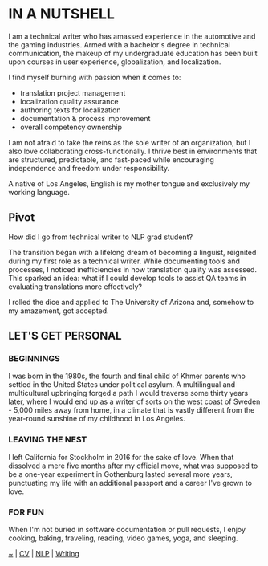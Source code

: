 # IN A NUTSHELL

I am a technical writer who has amassed experience in the automotive and the gaming industries. Armed with a bachelor's degree in technical communication, the makeup of my undergraduate education has been built upon courses in user experience, globalization, and localization.  

I find myself burning with passion when it comes to:​

-   translation project management
-   localization quality assurance
-   authoring texts for localization
-   documentation & process improvement
-   overall competency ownership

I am not afraid to take the reins as the sole writer of an organization, but I also love collaborating cross-functionally. I thrive best in environments that are structured, predictable, and fast-paced while encouraging independence and freedom under responsibility.​

A native of Los Angeles, English is my mother tongue and exclusively my working language.

## Pivot

How did I go from technical writer to NLP grad student?

The transition began with a lifelong dream of becoming a linguist, reignited during my first role as a technical writer. While documenting tools and processes, I noticed inefficiencies in how translation quality was assessed. This sparked an idea: what if I could develop tools to assist QA teams in evaluating translations more effectively?

I rolled the dice and applied to The University of Arizona and, somehow to my amazement, got accepted. 

## LET'S GET PERSONAL

### BEGINNINGS

I was born in the 1980s, the fourth and final child of Khmer parents who settled in the United States under political asylum. A multilingual and multicultural upbringing forged a path I would traverse some thirty years later, where I would end up as a writer of sorts on the west coast of Sweden - 5,000 miles away from home, in a climate that is vastly different from the year-round sunshine of my childhood in Los Angeles.

### LEAVING THE NEST

I left California for Stockholm in 2016 for the sake of love. When that dissolved a mere five months after my official move, what was supposed to be a one-year experiment in Gothenburg lasted several more years, punctuating my life with an additional passport and a career I've grown to love.

### FOR FUN

When I'm not buried in software documentation or pull requests, I enjoy cooking, baking, traveling, reading, video games, yoga, and sleeping.

[~](https://smbirnbaum.github.io/work) | [CV](/cv/) | [NLP](/nlp/) | [Writing](/writing/)
